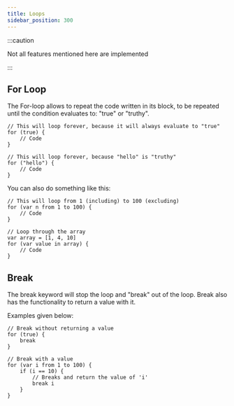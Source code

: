 ```yaml
---
title: Loops
sidebar_position: 300
---
```


:::caution

Not all features mentioned here are implemented

:::

## For Loop

The For-loop allows to repeat the code written in its block, to be repeated
until the condition evaluates to: "true" or "truthy".

```loop
// This will loop forever, because it will always evaluate to "true"
for (true) {
    // Code
}

// This will loop forever, because "hello" is "truthy"
for ("hello") {
    // Code
}
```

You can also do something like this:

```loop
// This will loop from 1 (including) to 100 (excluding)
for (var n from 1 to 100) {
    // Code
}

// Loop through the array
var array = [1, 4, 10]
for (var value in array) {
    // Code
}
```

## Break

The break keyword will stop the loop and "break" out of the loop. Break also has
the functionality to return a value with it.

Examples given below:

```loop
// Break without returning a value
for (true) {
    break
}

// Break with a value
for (var i from 1 to 100) {
    if (i == 10) {
        // Breaks and return the value of 'i'
        break i
    }
}
```
